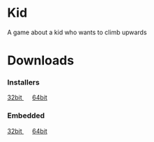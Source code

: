 # Kid
A game about a kid who wants to climb upwards

# Downloads

<h3> Installers </h3>

<a href="https://www.dropbox.com/s/707guob31ravikl/Kid%20Setup%20-%2032bit.msi?dl=1"> 32bit </a>&nbsp;&nbsp;&nbsp;&nbsp;
<a href="https://www.dropbox.com/s/n4p5tt5msf6w35i/Kid%20Setup%20-%2064bit.msi?dl=1"> 64bit </a>

<h3> Embedded </h3>

<a href="https://www.dropbox.com/s/13bba12jpdhgbhh/Kid%20-%2032bit.zip?dl=1"> 32bit </a>&nbsp;&nbsp;&nbsp;&nbsp;
<a href="https://www.dropbox.com/s/wu47ehe0yz2vd98/Kid%20-%2064bit.zip?dl=1"> 64bit </a>


